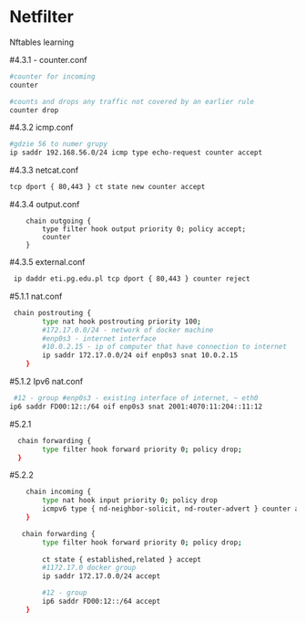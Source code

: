 # Netfilter
Nftables learning


#4.3.1 - counter.conf
```bash
#counter for incoming
counter

#counts and drops any traffic not covered by an earlier rule
counter drop
```

#4.3.2 icmp.conf
```bash
#gdzie 56 to numer grupy
ip saddr 192.168.56.0/24 icmp type echo-request counter accept	
```

#4.3.3 netcat.conf
```bash
tcp dport { 80,443 } ct state new counter accept 
```

#4.3.4 output.conf
```
    chain outgoing {
        type filter hook output priority 0; policy accept;
        counter
    }
```

#4.3.5 external.conf
```bash
 ip daddr eti.pg.edu.pl tcp dport { 80,443 } counter reject 
```

#5.1.1 nat.conf
```bash
 chain postrouting {
        type nat hook postrouting priority 100; 
        #172.17.0.0/24 - network of docker machine 
        #enp0s3 - internet interface
        #10.0.2.15 - ip of computer that have connection to internet
        ip saddr 172.17.0.0/24 oif enp0s3 snat 10.0.2.15 
    }
```

#5.1.2 Ipv6 nat.conf
```bash
 #12 - group #enp0s3 - existing interface of internet, ~ eth0
ip6 saddr FD00:12::/64 oif enp0s3 snat 2001:4070:11:204::11:12
```

#5.2.1
```bash
  chain forwarding {
        type filter hook forward priority 0; policy drop;
  }
```

#5.2.2 
```bash
    chain incoming {
        type nat hook input priority 0; policy drop
        icmpv6 type { nd-neighbor-solicit, nd-router-advert } counter accept
    }

   chain forwarding {
        type filter hook forward priority 0; policy drop;
         
        ct state { established,related } accept
        #1172.17.0 docker group
        ip saddr 172.17.0.0/24 accept

        #12 - group
        ip6 saddr FD00:12::/64 accept
    }
```